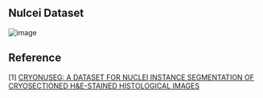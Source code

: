 ## Nulcei Dataset
![image](https://user-images.githubusercontent.com/69893992/115677530-2616be00-a383-11eb-8f99-f93c380fee0d.png)

## Reference
[1] [CRYONUSEG: A DATASET FOR NUCLEI INSTANCE SEGMENTATION OF CRYOSECTIONED H&E-STAINED HISTOLOGICAL IMAGES](https://arxiv.org/pdf/2101.00442.pdf)

